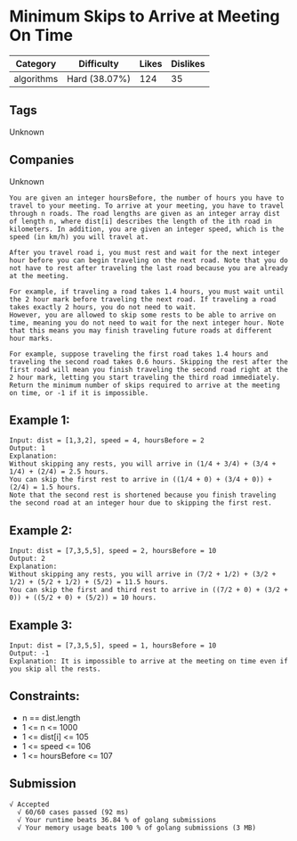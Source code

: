 # Minimum Skips to Arrive at Meeting On Time

| Category   | Difficulty    | Likes | Dislikes |
| ---------- | ------------- | ----- | -------- |
| algorithms | Hard (38.07%) | 124   | 35       |

## Tags

Unknown

## Companies

Unknown

```
You are given an integer hoursBefore, the number of hours you have to travel to your meeting. To arrive at your meeting, you have to travel through n roads. The road lengths are given as an integer array dist of length n, where dist[i] describes the length of the ith road in kilometers. In addition, you are given an integer speed, which is the speed (in km/h) you will travel at.

After you travel road i, you must rest and wait for the next integer hour before you can begin traveling on the next road. Note that you do not have to rest after traveling the last road because you are already at the meeting.

For example, if traveling a road takes 1.4 hours, you must wait until the 2 hour mark before traveling the next road. If traveling a road takes exactly 2 hours, you do not need to wait.
However, you are allowed to skip some rests to be able to arrive on time, meaning you do not need to wait for the next integer hour. Note that this means you may finish traveling future roads at different hour marks.

For example, suppose traveling the first road takes 1.4 hours and traveling the second road takes 0.6 hours. Skipping the rest after the first road will mean you finish traveling the second road right at the 2 hour mark, letting you start traveling the third road immediately.
Return the minimum number of skips required to arrive at the meeting on time, or -1 if it is impossible.
```

## Example 1:

```
Input: dist = [1,3,2], speed = 4, hoursBefore = 2
Output: 1
Explanation:
Without skipping any rests, you will arrive in (1/4 + 3/4) + (3/4 + 1/4) + (2/4) = 2.5 hours.
You can skip the first rest to arrive in ((1/4 + 0) + (3/4 + 0)) + (2/4) = 1.5 hours.
Note that the second rest is shortened because you finish traveling the second road at an integer hour due to skipping the first rest.
```

## Example 2:

```
Input: dist = [7,3,5,5], speed = 2, hoursBefore = 10
Output: 2
Explanation:
Without skipping any rests, you will arrive in (7/2 + 1/2) + (3/2 + 1/2) + (5/2 + 1/2) + (5/2) = 11.5 hours.
You can skip the first and third rest to arrive in ((7/2 + 0) + (3/2 + 0)) + ((5/2 + 0) + (5/2)) = 10 hours.
```

## Example 3:

```
Input: dist = [7,3,5,5], speed = 1, hoursBefore = 10
Output: -1
Explanation: It is impossible to arrive at the meeting on time even if you skip all the rests.
```

## Constraints:

- n == dist.length
- 1 <= n <= 1000
- 1 <= dist[i] <= 105
- 1 <= speed <= 106
- 1 <= hoursBefore <= 107

## Submission

```
√ Accepted
  √ 60/60 cases passed (92 ms)
  √ Your runtime beats 36.84 % of golang submissions
  √ Your memory usage beats 100 % of golang submissions (3 MB)
```
